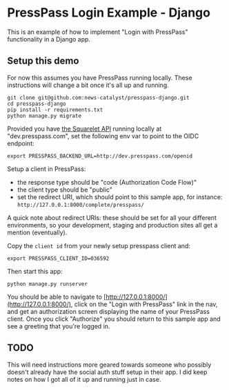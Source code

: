 # PressPass Login Example - Django

This is an example of how to implement "Login with PressPass" functionality in a Django app.

## Setup this demo

For now this assumes you have PressPass running locally. These instructions will change a bit once it's all up and running.

```
git clone git@github.com:news-catalyst/presspass-django.git
cd presspass-django
pip install -r requirements.txt
python manage.py migrate
```

Provided you have [the Squarelet API](https://github.com/muckrock/squarelet) running locally at "dev.presspass.com", set the following env var to point to the OIDC endpoint:

```
export PRESSPASS_BACKEND_URL=http://dev.presspass.com/openid
```

Setup a client in PressPass:

- the response type should be "code (Authorization Code Flow)"
- the client type should be "public"
- set the redirect URI, which should point to this sample app, for instance: `http://127.0.0.1:8000/complete/presspass/`

A quick note about redirect URIs: these should be set for all your different environments, so your development, staging and production sites all get a mention (eventually).

Copy the `client id` from your newly setup presspass client and:

```
export PRESSPASS_CLIENT_ID=036592
```

Then start this app:

```
python manage.py runserver
```

You should be able to navigate to [http://127.0.0.1:8000/](http://127.0.0.1:8000/), click on the "Login with PressPass" link in the nav, and get an authorization screen displaying the name of your PressPass client. Once you click "Authorize" you should return to this sample app and see a greeting that you're logged in.

## TODO

This will need instructions more geared towards someone who possibly doesn't already have the social auth stuff setup in their app. I did keep notes on how I got all of it up and running just in case.

